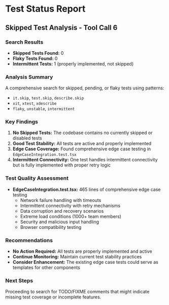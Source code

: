 # Test Status Report

## Skipped Test Analysis - Tool Call 6

### Search Results
- **Skipped Tests Found:** 0
- **Flaky Tests Found:** 0  
- **Intermittent Tests:** 1 (properly implemented, not skipped)

### Analysis Summary
A comprehensive search for skipped, pending, or flaky tests using patterns:
- `it.skip`, `test.skip`, `describe.skip`
- `xit`, `xtest`, `xdescribe`
- `flaky`, `unstable`, `intermittent`

### Key Findings
1. **No Skipped Tests:** The codebase contains no currently skipped or disabled tests
2. **Good Test Stability:** All tests are active and properly implemented
3. **Edge Case Coverage:** Found comprehensive edge case testing in `EdgeCaseIntegration.test.tsx`
4. **Intermittent Connectivity:** One test handles intermittent connectivity but is fully implemented with proper retry logic

### Test Quality Assessment
- **EdgeCaseIntegration.test.tsx:** 465 lines of comprehensive edge case testing
  - Network failure handling with timeouts
  - Intermittent connectivity with retry mechanisms
  - Data corruption and recovery scenarios
  - Extreme load conditions (1000+ team members)
  - Security and malicious input handling
  - Browser compatibility testing

### Recommendations
- **No Action Required:** All tests are properly implemented and active
- **Continue Monitoring:** Maintain current test stability practices
- **Consider Enhancement:** The existing edge case tests could serve as templates for other components

### Next Steps
Proceeding to search for TODO/FIXME comments that might indicate missing test coverage or incomplete features. 